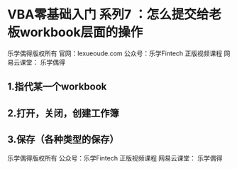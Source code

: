 # VBA零基础入门 系列7 ：怎么提交给老板workbook层面的操作

乐学偶得版权所有 官网：lexueoude.com 公众号：乐学Fintech 正版视频课程 网易云课堂： 乐学偶得 

## 1.指代某一个workbook

## 2.打开，关闭，创建工作簿

## 3.保存（各种类型的保存）





乐学偶得版权所有 公众号：乐学Fintech 正版视频课程 网易云课堂： 乐学偶得

